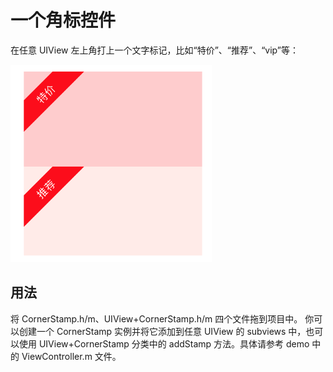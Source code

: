 # 一个角标控件

在任意 UIView 左上角打上一个文字标记，比如“特价”、“推荐”、“vip”等：

<img src="1.png" width="322"/>

## 用法

将 CornerStamp.h/m、UIView+CornerStamp.h/m 四个文件拖到项目中。
你可以创建一个 CornerStamp 实例并将它添加到任意 UIView 的 subviews 中，也可以使用 UIView+CornerStamp 分类中的 addStamp 方法。具体请参考 demo 中的 ViewController.m 文件。

